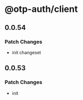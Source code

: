 # @otp-auth/client

## 0.0.54

### Patch Changes

- init changeset

## 0.0.53

### Patch Changes

- init
